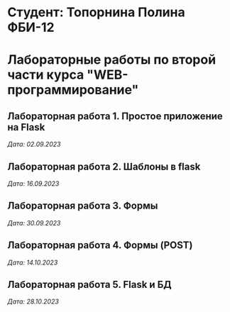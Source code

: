 # Студент: Топорнина Полина ФБИ-12

# Лабораторные работы по второй части курса "WEB-программирование"

## Лабораторная работа 1. Простое приложение на Flask

*Дата: 02.09.2023*

## Лабораторная работа 2. Шаблоны в flask

*Дата: 16.09.2023*

## Лабораторная работа 3. Формы

*Дата: 30.09.2023*

## Лабораторная работа 4. Формы (POST)

*Дата: 14.10.2023*

## Лабораторная работа 5. Flask и БД

*Дата: 28.10.2023*
